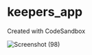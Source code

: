 # keepers_app
Created with CodeSandbox


![Screenshot (98)](https://github.com/user-attachments/assets/2c254acf-6618-499e-bec5-1fe32e0090da)
